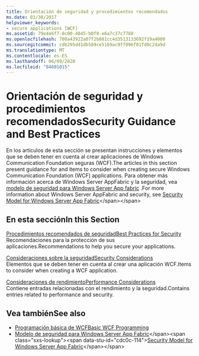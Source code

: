 ```yaml
---
title: Orientación de seguridad y procedimientos recomendados
ms.date: 03/30/2017
helpviewer_keywords:
- secure applications [WCF]
ms.assetid: 79e4e6f7-0c00-4045-b0f0-e6a7c37c7788
ms.openlocfilehash: 700a43922a07f2b081cc4d3513133692f19a4000
ms.sourcegitcommit: cdb295dd1db589ce5169ac9ff096f01fd0c2da9d
ms.translationtype: MT
ms.contentlocale: es-ES
ms.lasthandoff: 06/09/2020
ms.locfileid: "84601015"
---
```

# <a name="security-guidance-and-best-practices"></a><span data-ttu-id="cdc0c-102">Orientación de seguridad y procedimientos recomendados</span><span class="sxs-lookup"><span data-stu-id="cdc0c-102">Security Guidance and Best Practices</span></span>

<span data-ttu-id="cdc0c-103">En los artículos de esta sección se presentan instrucciones y elementos que se deben tener en cuenta al crear aplicaciones de Windows Communication Foundation seguras (WCF).</span><span class="sxs-lookup"><span data-stu-id="cdc0c-103">The articles in this section present guidance for and items to consider when creating secure Windows Communication Foundation (WCF) applications.</span></span> <span data-ttu-id="cdc0c-104">Para obtener más información acerca de Windows Server AppFabric y la seguridad, vea [modelo de seguridad para Windows Server App fabric](https://docs.microsoft.com/previous-versions/appfabric/ee677202(v=azure.10)) .</span><span class="sxs-lookup"><span data-stu-id="cdc0c-104">For more information about Windows Server AppFabric and security, see [Security Model for Windows Server App Fabric](https://docs.microsoft.com/previous-versions/appfabric/ee677202(v=azure.10))</span></span>  
  
## <a name="in-this-section"></a><span data-ttu-id="cdc0c-105">En esta sección</span><span class="sxs-lookup"><span data-stu-id="cdc0c-105">In this Section</span></span>  
 [<span data-ttu-id="cdc0c-106">Procedimientos recomendados de seguridad</span><span class="sxs-lookup"><span data-stu-id="cdc0c-106">Best Practices for Security</span></span>](best-practices-for-security-in-wcf.md)  
 <span data-ttu-id="cdc0c-107">Recomendaciones para la protección de sus aplicaciones.</span><span class="sxs-lookup"><span data-stu-id="cdc0c-107">Recommendations to help you secure your applications.</span></span>  
  
 [<span data-ttu-id="cdc0c-108">Consideraciones sobre la seguridad</span><span class="sxs-lookup"><span data-stu-id="cdc0c-108">Security Considerations</span></span>](security-considerations-in-wcf.md)  
 <span data-ttu-id="cdc0c-109">Elementos que se deben tener en cuenta al crear una aplicación WCF.</span><span class="sxs-lookup"><span data-stu-id="cdc0c-109">Items to consider when creating a WCF application.</span></span>  
  
 [<span data-ttu-id="cdc0c-110">Consideraciones de rendimiento</span><span class="sxs-lookup"><span data-stu-id="cdc0c-110">Performance Considerations</span></span>](performance-considerations.md)  
 <span data-ttu-id="cdc0c-111">Contiene entradas relacionadas con el rendimiento y la seguridad.</span><span class="sxs-lookup"><span data-stu-id="cdc0c-111">Contains entries related to performance and security.</span></span>  
  
## <a name="see-also"></a><span data-ttu-id="cdc0c-112">Vea también</span><span class="sxs-lookup"><span data-stu-id="cdc0c-112">See also</span></span>

- [<span data-ttu-id="cdc0c-113">Programación básica de WCF</span><span class="sxs-lookup"><span data-stu-id="cdc0c-113">Basic WCF Programming</span></span>](../basic-wcf-programming.md)
- <span data-ttu-id="cdc0c-114">[Modelo de seguridad para Windows Server App Fabric](https://docs.microsoft.com/previous-versions/appfabric/ee677202(v=azure.10))</span><span class="sxs-lookup"><span data-stu-id="cdc0c-114">[Security Model for Windows Server App Fabric](https://docs.microsoft.com/previous-versions/appfabric/ee677202(v=azure.10))</span></span>
